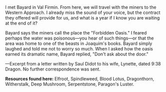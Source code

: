 I met Bayard in Val Firmin. From here, we will travel with the miners to the Western Approach. I already miss the sound of your voice, but the contract they offered will provide for us, and what is a year if I know you are waiting at the end of it?

Bayard says the miners call the place the "Forbidden Oasis." I feared perhaps the water was poisonous—you hear of such things—or that the area was home to one of the beasts in Joaquim's books. Bayard simply laughed and told me not to worry so much. When I asked how the oasis earned its dramatic name, Bayard replied, "Don't ask about the door."

—Excerpt from a letter written by Saul Didot to his wife, Lynette, dated 9:38 Dragon. No further correspondence was sent.
<division>

<b> Resources found here: </b> Elfroot, Spindleweed, Blood Lotus, Dragonthorn, Witherstalk, Deep Mushroom, Serpentstone, Paragon's Luster.
